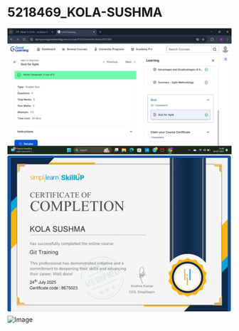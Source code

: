 # 5218469_KOLA-SUSHMA
![image alt](https://github.com/sushmakola05/5218469_KOLA-SUSHMA/blob/fe4328f273dd82f0e6240430faea27be9e27bbfa/ScreenshotOfAgileGL.jpg?raw=true)
![image alt](https://github.com/sushmakola05/5218469_KOLA-SUSHMA/blob/50e6b6ba0a7a5cd38f42f4d037f4e8d200c07fc2/Git/CertificatedOfSimpliiLearn.jpg?raw=true)
![Image](https://github.com/user-attachments/assets/a99e55a9-d458-4ae1-91a6-68b6f706f32f)
